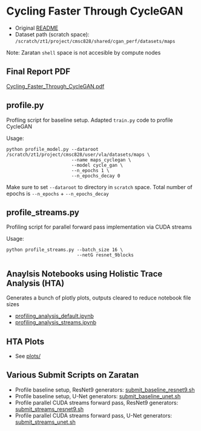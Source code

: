 # Cycling Faster Through CycleGAN

+ Original [README](original_README.md)
+ Dataset path (scratch space): `/scratch/zt1/project/cmsc828/shared/cgan_perf/datasets/maps`

Note: Zaratan `shell` space is not accesible by compute nodes

## Final Report PDF
[Cycling_Faster_Through_CycleGAN.pdf](Cycling_Faster_Through_CycleGAN.pdf)


## profile.py
Profling script for baseline setup. Adapted `train.py` code to profile CycleGAN

Usage:
```
python profile_model.py --dataroot /scratch/zt1/project/cmsc828/user/vla/datasets/maps \
                        --name maps_cyclegan \
                        --model cycle_gan \
                        --n_epochs 1 \
                        --n_epochs_decay 0
```

Make sure to set `--dataroot` to directory in `scratch` space. Total number of epochs is `--n_epochs` + `--n_epochs_decay`

## profile_streams.py
Profiling script for parallel forward pass implementation via CUDA streams

Usage:
```
python profile_streams.py --batch_size 16 \
                          --netG resnet_9blocks
```

## Anaylsis Notebooks using Holistic Trace Analysis (HTA)
Generates a bunch of plotly plots, outputs cleared to reduce notebook file sizes
+ [profiling_analysis_default.ipynb](profiling_analysis_default.ipynb)
+ [profiling_analysis_streams.ipynb](profiling_analysis_streams.ipynb)

## HTA Plots
+ See [plots/](plots/)

## Various Submit Scripts on Zaratan
+ Profile baseline setup, ResNet9 generators: [submit_baseline_resnet9.sh](submit_baseline_resnet9.sh)
+ Profile baseline setup, U-Net generators: [submit_baseline_unet.sh](submit_baseline_unet.sh)
+ Profile parallel CUDA streams forward pass, ResNet9 generators: [submit_streams_resnet9.sh](submit_streams_resnet9.sh)
+ Profile parallel CUDA streams forward pass, U-Net generators: [submit_streams_unet.sh](submit_streams_unet.sh)
